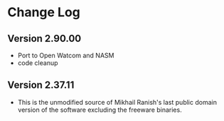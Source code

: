# Change Log

## Version 2.90.00
 * Port to Open Watcom and NASM
 * code cleanup
 
## Version 2.37.11
 * This is the unmodified source of Mikhail Ranish's last public domain version of the software excluding the freeware binaries.
